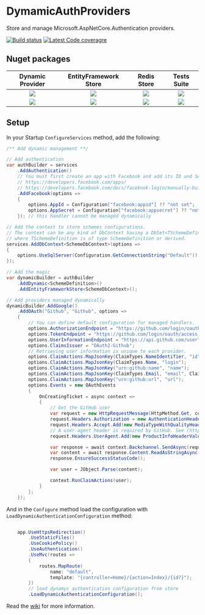 # DymamicAuthProviders

Store and manage Microsoft.AspNetCore.Authentication providers.

[![Build status](https://ci.appveyor.com/api/projects/status/c92qtam52ughrtv1?svg=true)](https://ci.appveyor.com/project/aguacongas/dymamicauthproviders)
[![Latest Code coveragre](https://aguacongas.github.io/DymamicAuthProviders/latest/badge_linecoverage.svg)](https://aguacongas.github.io/DymamicAuthProviders/latest)

Nuget packages
--------------
|Dynamic Provider|EntityFramework Store|Redis Store|Tests Suite|
|:------:|:------:|:------:|:------:|
|[![][Aguacongas.AspNetCore.Authentication-badge]][Aguacongas.AspNetCore.Authentication-nuget]|[![][Aguacongas.AspNetCore.Authentication.EntityFramework-badge]][Aguacongas.AspNetCore.Authentication.EntityFramework-nuget]|[![][Aguacongas.AspNetCore.Authentication.Redis-badge]][Aguacongas.AspNetCore.Authentication.Redis-nuget]|[![][Aguacongas.AspNetCore.Authentication.TestBase-badge]][Aguacongas.AspNetCore.Authentication.TestBase-nuget]|
|[![][Aguacongas.AspNetCore.Authentication-downloadbadge]][Aguacongas.AspNetCore.Authentication-nuget]|[![][Aguacongas.AspNetCore.Authentication.EntityFramework-downloadbadge]][Aguacongas.AspNetCore.Authentication.EntityFramework-nuget]|[![][Aguacongas.AspNetCore.Authentication.Redis-downloadbadge]][Aguacongas.AspNetCore.Authentication.Redis-nuget]|[![][Aguacongas.AspNetCore.Authentication.TestBase-downloadbadge]][Aguacongas.AspNetCore.Authentication.TestBase-nuget]|  

[Aguacongas.AspNetCore.Authentication-badge]: https://img.shields.io/nuget/v/Aguacongas.AspNetCore.Authentication.svg
[Aguacongas.AspNetCore.Authentication-downloadbadge]: https://img.shields.io/nuget/dt/Aguacongas.AspNetCore.Authentication.svg
[Aguacongas.AspNetCore.Authentication-nuget]: https://www.nuget.org/packages/Aguacongas.AspNetCore.Authentication/

[Aguacongas.AspNetCore.Authentication.EntityFramework-badge]: https://img.shields.io/nuget/v/Aguacongas.AspNetCore.Authentication.EntityFramework.svg
[Aguacongas.AspNetCore.Authentication.EntityFramework-downloadbadge]: https://img.shields.io/nuget/dt/Aguacongas.AspNetCore.Authentication.EntityFramework.svg
[Aguacongas.AspNetCore.Authentication.EntityFramework-nuget]: https://www.nuget.org/packages/Aguacongas.AspNetCore.Authentication.EntityFramework/

[Aguacongas.AspNetCore.Authentication.Redis-badge]: https://img.shields.io/nuget/v/Aguacongas.AspNetCore.Authentication.Redis.svg
[Aguacongas.AspNetCore.Authentication.Redis-downloadbadge]: https://img.shields.io/nuget/dt/Aguacongas.AspNetCore.Authentication.Redis.svg
[Aguacongas.AspNetCore.Authentication.Redis-nuget]: https://www.nuget.org/packages/Aguacongas.AspNetCore.Authentication.Redis/

[Aguacongas.AspNetCore.Authentication.TestBase-badge]: https://img.shields.io/nuget/v/Aguacongas.AspNetCore.Authentication.TestBase.svg
[Aguacongas.AspNetCore.Authentication.TestBase-downloadbadge]: https://img.shields.io/nuget/dt/Aguacongas.AspNetCore.Authentication.TestBase.svg
[Aguacongas.AspNetCore.Authentication.TestBase-nuget]: https://www.nuget.org/packages/Aguacongas.AspNetCore.Authentication.TestBase/

## Setup

In your Startup `ConfigureServices` method, add the following:

``` csharp
/** Add dynamic management **/

// Add authentication
var authBuilder = services
    .AddAuthentication()
    // You must first create an app with Facebook and add its ID and Secret to your user-secrets.
    // https://developers.facebook.com/apps/
    // https://developers.facebook.com/docs/facebook-login/manually-build-a-login-flow#login
    .AddFacebook(options =>
    {
        options.AppId = Configuration["facebook:appid"] ?? "not set";
        options.AppSecret = Configuration["facebook:appsecret"] ?? "not set";
    }); // this handler cannot be managed dynamically

// Add the context to store schemes configurations.
// The context can be any kind of DbContext having a DbSet<TSchemeDefinition>
// where TSchemeDefinition is of type SchemeDefinition or derived.
services.AddDbContext<SchemeDbContext>(options =>
{
    options.UseSqlServer(Configuration.GetConnectionString("Default"));
}); 

// Add the magic
var dynamicBuilder = authBuilder
    .AddDynamic<SchemeDefinition>()
    .AddEntityFrameworkStore<SchemeDbContext>();

// Add providers managed dynamically
dynamicBuilder.AddGoogle()
    .AddOAuth("Github", "Github", options =>
    {
        // You can define default configuration for managed handlers.
        options.AuthorizationEndpoint = "https://github.com/login/oauth/authorize";
        options.TokenEndpoint = "https://github.com/login/oauth/access_token";
        options.UserInformationEndpoint = "https://api.github.com/user";
        options.ClaimsIssuer = "OAuth2-Github";
        // Retrieving user information is unique to each provider.
        options.ClaimActions.MapJsonKey(ClaimTypes.NameIdentifier, "id");
        options.ClaimActions.MapJsonKey(ClaimTypes.Name, "login");
        options.ClaimActions.MapJsonKey("urn:github:name", "name");
        options.ClaimActions.MapJsonKey(ClaimTypes.Email, "email", ClaimValueTypes.Email);
        options.ClaimActions.MapJsonKey("urn:github:url", "url");
        options.Events = new OAuthEvents
        {
            OnCreatingTicket = async context =>
            {
                // Get the GitHub user
                var request = new HttpRequestMessage(HttpMethod.Get, context.Options.UserInformationEndpoint);
                request.Headers.Authorization = new AuthenticationHeaderValue("Bearer", context.AccessToken);
                request.Headers.Accept.Add(new MediaTypeWithQualityHeaderValue("application/json"));
                // A user-agent header is required by GitHub. See (https://developer.github.com/v3/#user-agent-required)
                request.Headers.UserAgent.Add(new ProductInfoHeaderValue("DynamicAuthProviders-sample", "1.0.0"));

                var response = await context.Backchannel.SendAsync(request, context.HttpContext.RequestAborted);
                var content = await response.Content.ReadAsStringAsync();
                response.EnsureSuccessStatusCode();

                var user = JObject.Parse(content);

                context.RunClaimActions(user);
            }
        };
    }); 

```

And in the `Configure` method load the configuration with `LoadDynamicAuthenticationConfiguration` method:

``` csharp

    app.UseHttpsRedirection()
        .UseStaticFiles()
        .UseCookiePolicy()
        .UseAuthentication()
        .UseMvc(routes =>
        {
            routes.MapRoute(
                name: "default",
                template: "{controller=Home}/{action=Index}/{id?}");
        })
        // load dynamyc authentication configuration from store
        .LoadDynamicAuthenticationConfiguration();

```

Read the [wiki](../../wiki) for more information.
